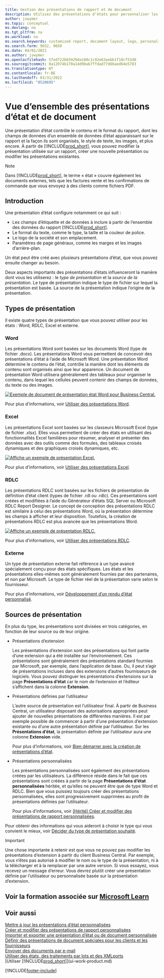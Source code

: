 ```yaml
---
title: Gestion des présentations de rapport et de document
description: Utilisez des présentations d’états pour personnaliser les documents, par exemple, pour personnaliser la police, le logo, ou la mise en page des fichiers PDF que vous envoyez aux clients.
author: jswymer
ms.topic: conceptual
ms.devlang: na
ms.tgt_pltfrm: na
ms.workload: na
ms.search.keywords: customized report, document layout, logo, personalize
ms.search.form: 9652, 9650
ms.date: 04/01/2021
ms.author: jswymer
ms.openlocfilehash: 5fed722bb5929da100c1c92e63aebb1f10cf53d0
ms.sourcegitcommit: 8a12074b170a14d98ab7ffdad77d66aed64e5783
ms.translationtype: HT
ms.contentlocale: fr-BE
ms.lasthandoff: 03/31/2022
ms.locfileid: "8520695"
---
```

# <a name="report-and-document-layouts-overview"></a>Vue d’ensemble des présentations d’état et de document

Une présentation d’état contrôle le contenu et le format du rapport, dont les champs de données d’un ensemble de données d’état apparaissant sur le rapport et la façon ils sont organisés, le style de texte, les images, et plus encore. À partir de [!INCLUDE[prod_short](includes/prod_short.md)], vous pouvez modifier la présentation utilisée sur un rapport, créer une nouvelle présentation ou modifier les présentations existantes.

> [!NOTE]  
> Dans [!INCLUDE[prod_short](includes/prod_short.md)], le terme « état » couvre également les documents externes, tels que les factures vente et les confirmations de commande que vous envoyez à des clients comme fichiers PDF.

## <a name="introduction"></a>Introduction

Une présentation d’état configure notamment ce qui suit :

* Les champs d’étiquette et de données à inclure à partir de l’ensemble des données du rapport [!INCLUDE[prod_short](includes/prod_short.md)].
* Le format du texte, comme le type, la taille et la couleur de police.
* Le logo de la société et son emplacement.
* Paramètres de page généraux, comme les marges et les images d’arrière-plan.

Un état peut être créé avec plusieurs présentations d’état, que vous pouvez ensuite changer au besoin. 

<!--You can use one of the built-in report layouts or you can create custom report layouts and assign them to your reports as needed. For more information, see [Create a Custom Report or Document Layout](ui-how-create-custom-report-layout.md).-->

Deux aspects importants des présentations d’états influenceront la manière dont vous les utiliserez : le *type de présentation* et la *source de la présentation*. Le type de présentation indique le type de fichier sur lequel la présentation est basée. La source de la présentation indique l’origine de la présentation.

## <a name="layout-types"></a>Types de présentation

Il existe quatre types de présentation que vous pouvez utiliser pour les états : Word, RDLC, Excel et externe.

### <a name="word"></a>Word

Les présentations Word sont basées sur les documents Word (type de fichier .docx). Les présentations Word vous permettent de concevoir des présentations d’état à l’aide de Microsoft Word. Une présentation Word détermine le contenu de l’état, contrôle la manière dont les éléments de contenu sont organisés ainsi que leur apparence. Un document de présentation Word utilisera généralement des tableaux pour organiser le contenu, dans lequel les cellules peuvent contenir des champs de données, du texte ou des images.

[![Exemple de document de présentation état Word pour Business Central.](media/word-layout-overview.png)](media/word-layout-overview.png#lightbox) 

<!--![Example of a word report layout document for Business Central.](media/nav_wordreportlayout_edit_in_word_example.png) -->

Pour plus d’informations, voir [Utiliser des présentations Word](ui-how-add-fields-word-report-layout.md).

### <a name="excel"></a>Excel

Les présentations Excel sont basées sur les classeurs Microsoft Excel (type de fichier .xlsx). Elles vous permettent de créer des états en utilisant des fonctionnalités Excel familières pour résumer, analyser et présenter des données avec des outils comme des formules, des tableaux croisés dynamiques et des graphiques croisés dynamiques, etc.

[![Affiche un exemple de présentation Excel.](media/excel-layout-2.png)](media/excel-layout-2.png#lightbox)

Pour plus d’informations, voir [Utiliser des présentations Excel](ui-excel-report-layouts.md).

### <a name="rdlc"></a>RDLC

Les présentations RDLC sont basées sur les fichiers de présentation de définition d’état client (types de fichier .rdl ou .rdlc). Ces présentations sont créées et modifiées à l’aide du Générateur d’états SQL Server ou Microsoft RDLC Report Designer. Le concept de conception des présentations RDLC est similaire à celui des présentations Word, où la présentation détermine les champs à afficher et leur disposition. Toutefois, la création de présentations RDLC est plus avancée que les présentations Word.

[![Affiche un exemple de présentation RDLC.](media/rdlc-layout-overview.png)](media/rdlc-layout-overview.png#lightbox)

Pour plus d’informations, voir [Utiliser des présentations RDLC](ui-rdlc-report-layouts.md).

### <a name="external"></a>Externe

Un type de présentation externe fait référence à un type avancé spécialement conçu pour des états spécifiques. Les états et les présentations elles-mêmes sont généralement fournies par des partenaires, et non par Microsoft. Le type de fichier réel de la présentation varie selon le fournisseur.

Pour plus d’informations, voir [Développement d’un rendu d’état personnalisé](/dynamics365/business-central/dev-itpro/developer/devenv-report-custom-render).

## <a name="layout-sources"></a>Sources de présentation

En plus du type, les présentations sont divisées en trois catégories, en fonction de leur source ou de leur origine.

* Présentations d’extension

   Les présentations d’extension sont des présentations qui font partie d’une extension qui a été installée sur l’environnement. Ces présentations sont généralement des présentations standard fournies par Microsoft, par exemple, dans l’application de base. Ou, il peut s’agir de présentations incluses dans des extensions d’autres fournisseurs de logiciels. Vous pouvez distinguer les présentations d’extensions sur la page **Présentations d’état** car le nom de l’extension et l’éditeur s’affichent dans la colonne **Extension**.

* Présentations définies par l’utilisateur

   L’autre source de présentation est l’utilisateur final. À partir de Business Central, un utilisateur disposant des autorisations appropriées peut ajouter de nouvelles présentations de différentes manières. Il est par exemple possible de commencer à partir d’une présentation d’extension existante ou d’une autre présentation définie par l’utilisateur. Sur les **Présentations d’état**, la présentation définie par l’utilisateur aura une colonne **Extension** vide.

   Pour plus d’informations, voir [Bien démarrer avec la création de présentations d’état](ui-get-started-layouts.md).

* Présentations personnalisées

  Les présentations personnalisées sont également des présentations créées par les utilisateurs. La différence réside dans le fait que ces présentations sont créées à partir de la page **Présentations d’état personnalisées** héritée, et qu’elles ne peuvent être que de type Word et RDLC. Bien que vous puissiez toujours créer des présentations personnalisées, elles sont progressivement supprimées au profit de présentations définies par l’utilisateur.

  Pour plus d’informations, voir [(Hérité) Créer et modifier des présentations de rapport personnalisées](ui-how-create-custom-report-layout.md).

Pour obtenir des informations qui vous aideront à choisir le type qui vous convient le mieux, voir [Décider du type de présentation souhaité](ui-get-started-layouts.md#decide).

> [!IMPORTANT]
> Une chose importante à retenir est que vous ne pouvez pas modifier les présentations d’extension à partir du client Business Central. Par exemple, vous n’êtes pas autorisé à modifier le nom ou le type de la présentation, ni à la télécharger et à la remplacer par une autre version. Si vous essayez, vous recevez un message d’erreur. Vous devrez plutôt créer une présentation définie par l’utilisateur ou personnalisée basée sur la présentation d’extension.

<!--
### Built-in and custom report layouts



[!INCLUDE[prod_short](includes/prod_short.md)] includes several built-in layouts. Built-in layouts are predefined layouts that are designed for specific reports. [!INCLUDE[prod_short](includes/prod_short.md)] reports will have a built-in layout as either an RDLC report layout, Word report layout, or in some cases both. You can’t modify a built-in report layout from [!INCLUDE[prod_short](includes/prod_short.md)] but you use them as a starting point for building your own custom report layouts.

Custom layouts are report layouts that you design to change the appearance of a report. You typically create a custom layout based on a built-in layout, but you can create them from scratch or from a copy of an existing custom layout. Custom layouts enable you to have multiple layouts for the same report, which you switch among as needed. For example, you can have different layouts for each [!INCLUDE[prod_short](includes/prod_short.md)] company, or you can have different layouts for the same company for specific occasions or events, like a special campaign or holiday season.


Deciding on whether to use a Word, Excel, or RDLC layout type will depend on how you want the generated report to look and your knowledge of tools for creating the layouts, like Word, Excel, and SQL Server Report Builder.

* The general design concepts for Word and RDLC layouts are similar. However each type has certain design features that affect how the generated report appears in [!INCLUDE[prod_short](includes/prod_short.md)]. This means that the same report might look different when using the Word report layout compared to the RDLC report layout.

* The process for setting up Word, Excel, and RDLC report layouts on reports is the same. The main difference is in the way you modify the layouts. Word and especially Excel layouts are typically easier to create and modify than RDLC report layouts because you use Word and Excel. RDLC report layouts are modified by using SQL Server Report builder, which targets more advanced users.

* Not all reports and document have a dataset that is optimized for use with an Excel layout. For example, aggregations and complex calculations work best with RDLC or Word layouts. The same is true for documents.

For information about how to switch the layout currently used on a report, see [Set the Layout Used by a Report](ui-set-report-layout.md).

-->



## <a name="see-related-training-at-microsoft-learn"></a>Voir la formation associée sur [Microsoft Learn](/learn/modules/change-documents-dynamics-365-business-central/index)

## <a name="see-also"></a>Voir aussi

[Mettre à jour les présentations d’état personnalisées](ui-update-report-layouts.md)  
[Créer et modifier des présentations de rapport personnalisées](ui-how-create-custom-report-layout.md)  
[Importer et exporter une présentation d’état ou de document personnalisée](ui-how-import-and-export-report-layout.md)  
[Définir des présentations de document spéciales pour les clients et les fournisseurs](ui-define-customer-vendor-document-layouts.md)  
[Envoyer des documents par e-mail](ui-how-send-documents-email.md)  
[Utiliser des états, des traitements par lots et des XMLports](ui-work-report.md)  
[Utiliser [!INCLUDE[prod_short](includes/prod_short.md)]](ui-work-product.md)  


[!INCLUDE[footer-include](includes/footer-banner.md)]